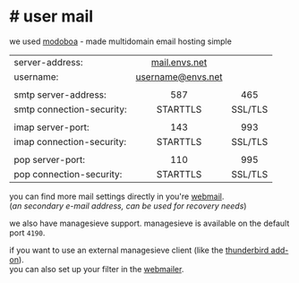 # &#35; user mail
we used [modoboa](https://modoboa.org/) - made multidomain email hosting simple

|  |  |  |
| ------------------------- |:---:|:---:|
| server-address:           | [mail.envs.net](https://mail.envs.net/) |  |
| username:                 | username@envs.net |  |
|  |  |
| smtp server-address:      | 587 | 465 |
| smtp connection-security: | STARTTLS | SSL/TLS |
|  |  |
| imap server-port:         | 143 | 993 |
| imap connection-security: | STARTTLS | SSL/TLS |
|  |  |
| pop server-port:          | 110 | 995 |
| pop connection-security:  | STARTTLS | SSL/TLS |

you can find more mail settings directly in you're [webmail](https://mail.envs.net/user/#profile/).<br />
(*an secondary e-mail address, can be used for recovery needs*)

we also have managesieve support. managesieve is available on the default port `4190`.

if you want to use an external managesieve client (like the [thunderbird add-on](https://github.com/thsmi/sieve)).<br />
you can also set up your filter in the [webmailer](https://mail.envs.net/sfilters/).
